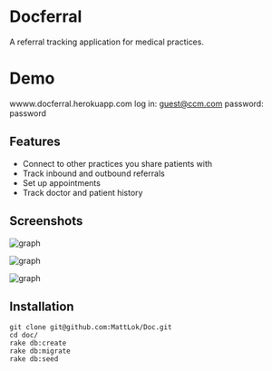 # Docferral
A referral tracking application for medical practices.

# Demo
wwww.docferral.herokuapp.com
log in: guest@ccm.com
password: password

## Features

- Connect to other practices you share patients with
- Track inbound and outbound referrals
- Set up appointments
- Track doctor and patient history

## Screenshots

![graph](https://dl.dropboxusercontent.com/u/47307570/Screen%20Shot%202013-07-10%20at%203.54.25%20PM.png)

![graph](https://dl.dropboxusercontent.com/u/47307570/Screen%20Shot%202013-07-10%20at%203.59.29%20PM.png)

![graph](https://dl.dropboxusercontent.com/u/47307570/Screen%20Shot%202013-07-10%20at%204.15.16%20PM.png)

## Installation

```
git clone git@github.com:MattLok/Doc.git
cd doc/
rake db:create
rake db:migrate
rake db:seed
```
